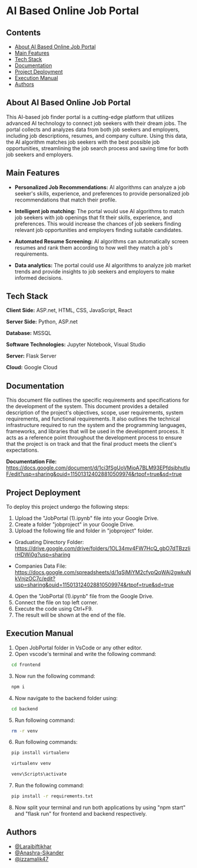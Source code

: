 
# AI Based Online Job Portal

## Contents
- [About AI Based Online Job Portal](#about-ai-based-online-job-portal)
- [Main Features](#main-features)
- [Tech Stack](#tach-stack)
- [Documentation](#documentation)
- [Project Deployment](#project-deployment)
- [Execution Manual](#Execution-Manual)
- [Authors](#authors)
## About AI Based Online Job Portal
This AI-based job finder portal is a cutting-edge platform that utilizes advanced AI technology to connect job seekers with their dream jobs. The portal collects and analyzes data from both job seekers and employers, including job descriptions, resumes, and company culture. Using this data, the AI algorithm matches job seekers with the best possible job opportunities, streamlining the job search process and saving time for both job seekers and employers.

## Main Features

- **Personalized Job Recommendations:** AI algorithms can analyze a job seeker's skills, experience, and preferences to provide personalized job recommendations that match their profile.

- **Intelligent job matching:** The portal would use AI algorithms to match job seekers with job openings that fit their skills, experience, and preferences. This would increase the chances of job seekers finding relevant job opportunities and employers finding suitable candidates.

- **Automated Resume Screening:** AI algorithms can automatically screen resumes and rank them according to how well they match a job's requirements.

- **Data analytics:** The portal could use AI algorithms to analyze job market trends and provide insights to job seekers and employers to make informed decisions.






## Tech Stack

**Client Side:** ASP.net, HTML, CSS, JavaScript, React

**Server Side:** Python, ASP.net

**Database:** MSSQL

**Software Technologies:** Jupyter Notebook, Visual Studio

**Server:** Flask Server

**Cloud:** Google Cloud


## Documentation

This document file outlines the specific requirements and specifications for the development of the system. This document provides a detailed description of the project's objectives, scope, user requirements, system requirements, and functional requirements. It also outlines the technical infrastructure required to run the system and the programming languages, frameworks, and libraries that will be used in the development process. It acts as a reference point throughout the development process to ensure that the project is on track and that the final product meets the client's expectations.

**Documentation File:** https://docs.google.com/document/d/1ci3fSgUoVMjoA7BLM93EPfdsjbhutluF/edit?usp=sharing&ouid=115013124028810509974&rtpof=true&sd=true


## Project Deployment

To deploy this project undergo the following steps:

1. Upload the "JobPortal (1).ipynb" file into your Google Drive.
2. Create a folder "jobproject" in your Google Drive.
3. Upload the following file and folder in "jobproject" folder.

- Graduating Directory Folder: https://drive.google.com/drive/folders/1OL34mv4FW7HcQ_gbO7dTBzzIirHDWi0g?usp=sharing

- Companies Data File: https://docs.google.com/spreadsheets/d/1qSjMiYM2cfypQqWAj2gwkuNkVnjzOC7c/edit?usp=sharing&ouid=115013124028810509974&rtpof=true&sd=true

4. Open the "JobPortal (1).ipynb" file from the Google Drive.
5. Connect the file on top left corner.
6. Execute the code using Ctrl+F9.
7. The result will be shown at the end of the file.


## Execution Manual
1. Open JobPortal folder in VsCode or any other editor.
2. Open vscode's terminal and write the following command:
```bash
  cd frontend
```
3. Now run the following command: 
```bash
  npm i
```
4. Now navigate to the backend folder using:
```bash
  cd backend
```
5. Run following command: 
```bash
  rm -r venv
```
6. Run following commands: 
```bash
  pip install virtualenv
```
```bash
  virtualenv venv
```
```bash
  venv\Scripts\activate
```
7. Run the following command:

```bash
  pip install -r requirements.txt
```  
8. Now split your terminal and run both applications by using "npm start" and "flask run" for frontend and backend respectively.
## Authors

- [@Laraibiftikhar](https://github.com/Laraibiftikhar)
- [@Anashra-Sikander](https://github.com/Anashra-Sikander)
- [@izzamalik47](https://github.com/izzamalik47)

